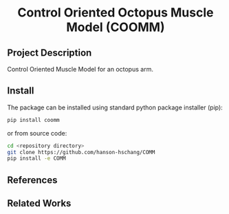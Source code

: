 <div align=center>
  <h1>Control Oriented Octopus Muscle Model (COOMM)</h1>
</div>

## Project Description

Control Oriented Muscle Model for an octopus arm.

## Install

The package can be installed using standard python package installer (pip):

```bash
pip install coomm
```

or from source code:

```bash
cd <repository directory>
git clone https://github.com/hanson-hschang/COMM
pip install -e COMM
```

## References

## Related Works
